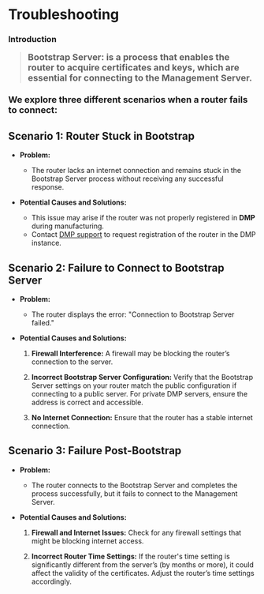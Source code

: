 # Troubleshooting

### Introduction

> <font size="4"><b> Bootstrap Server: is a process that enables the router to acquire certificates and keys, which are essential for connecting to the Management Server. </b></font> 


### <font size="4"><b>We explore three different scenarios when a router fails to connect:</b></font>

## Scenario 1: Router Stuck in Bootstrap

* **Problem:** 
   * The router lacks an internet connection and remains stuck in the Bootstrap Server process without receiving any successful response.

* **Potential Causes and Solutions:**
   * This issue may arise if the router was not properly registered in **DMP** during manufacturing.
   * Contact [DMP support](mailto:wadmp@advantech.com) to request registration of the router in the DMP instance.

## Scenario 2: Failure to Connect to Bootstrap Server

* **Problem:** 
  * The router displays the error: "Connection to Bootstrap Server failed."

* **Potential Causes and Solutions:**

   1. **Firewall Interference:** A firewall may be blocking the router’s connection to the server.
   
   2. **Incorrect Bootstrap Server Configuration:** Verify that the Bootstrap Server settings on your router match the public configuration if connecting to a public server. For private DMP servers, ensure the address is correct and accessible.

   3. **No Internet Connection:** Ensure that the router has a stable internet connection.

## Scenario 3: Failure Post-Bootstrap

* **Problem:** 
  * The router connects to the Bootstrap Server and completes the process successfully, but it fails to connect to the Management Server.

* **Potential Causes and Solutions:**

   1. **Firewall and Internet Issues:** Check for any firewall settings that might be blocking internet access.

   2. **Incorrect Router Time Settings:** If the router's time setting is significantly different from the server’s (by months or more), it could affect the validity of the certificates. Adjust the router’s time settings accordingly.
